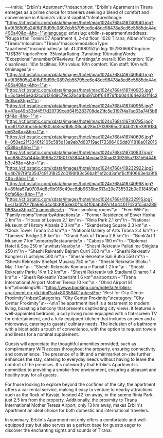 ---\ntitle: "Erblin's Apartment"\ndescription: "Erblin's Apartment in Tirana emerges as a prime choice for travelers seeking a blend of comfort and convenience in Albania's vibrant capital."\nfeaturedImage: "https://cf.bstatic.com/xdata/images/hotel/max1024x768/416740940.jpg?k=9f36505a24f6d19d99c0897eb55795ee6e48dc98478a8cd6e5585dc44d496a40&o=&hp=1"\nlanguage: en\nslug: erblin-s-apartment\naddress: "Rruga Irfan Tomini 57 Apartment 4, 2-nd floor, 1020 Tirana, Albania"\ncity: "Tirana"\nlocation: "Tirana"\naccommodationType: "apartment"\ncoordinates:\n  lat: 41.31980152\n  lng: 19.79366681\nprice: "US$35"\npriceFrom: 35\nstarRating: 3\nrating: 10\nratingWords: "Exceptional"\nnumberOfReviews: 1\nratings:\n  overall: 10\n  location: 10\n  cleanliness: 10\n  facilities: 10\n  value: 10\n  comfort: 10\n  staff: 10\n  wifi: 0\nimages:\n  - "https://cf.bstatic.com/xdata/images/hotel/max1024x768/416740940.jpg?k=9f36505a24f6d19d99c0897eb55795ee6e48dc98478a8cd6e5585dc44d496a40&o=&hp=1"\n  - "https://cf.bstatic.com/xdata/images/hotel/max1024x768/416740905.jpg?k=5c4ae46e3d2cd6124d9c79c52b4a1b697cbff641f76fbb0d4164e2821f4c2150&o=&hp=1"\n  - "https://cf.bstatic.com/xdata/images/hotel/max1024x768/416740955.jpg?k=47ae49b33bf45f7d20739ced64f5283708de21fc5e3197f4a7ac63a74f5b8fd4&o=&hp=1"\n  - "https://cf.bstatic.com/xdata/images/hotel/max1024x768/416740795.jpg?k=58f7b3dbc55dc980cbb5ea1b8c06cab28bd7039865c0f44b026e39f618bde63e&o=&hp=1"\n  - "https://cf.bstatic.com/xdata/images/hotel/max1024x768/416740696.jpg?k=050ec21f3346f2105c585d13a9eb7d60719ac173396406dd011818e012016d58&o=&hp=1"\n  - "https://cf.bstatic.com/xdata/images/hotel/max1024x768/416740837.jpg?k=c98b23a1444c3996a271801753844bf4edaaf30bad209265a7131b6d446b3e45&o=&hp=1"\n  - "https://cf.bstatic.com/xdata/images/hotel/max1024x768/419232922.jpg?k=4b787f9fd35d7491318252c0196f83c56ba1f1ef2cd3afef9cff40663e4a9f94&o=&hp=1"\n  - "https://cf.bstatic.com/xdata/images/hotel/max1024x768/416740968.jpg?k=89fda57a07094d8e9b916c49ec6db9636bd613e20c735532b0c018489a16cfa6&o=&hp=1"\n  - "https://cf.bstatic.com/xdata/images/hotel/max1024x768/419232916.jpg?k=c11a4f7017ba6e554c4b30f53e30f1c34f0bab397c14b44017423fc5da289066&o=&hp=1"\namenities:\n  - "Non-smoking rooms"\n  - "Free WiFi"\n  - "Family rooms"\nnearbyAttractions:\n  - "Former Residence of Enver Hoxha 2 km"\n  - "House of Leaves 2.1 km"\n  - "Rinia Park 2.1 km"\n  - "National Museum of History Albania 2.3 km"\n  - "Skanderbeg Square 2.3 km"\n  - "Clock Tower Tirana 2.4 km"\n  - "National Gallery of Arts Tirana 2.4 km"\n  - "Tanners' Bridge 2.8 km"\n  - "Grand Park of Tirana 2.8 km"\n  - "Bunk'Art 1 Museum 7 km"\nnearbyRestaurants:\n  - "Caboss 150 m"\n  - "Diplomat Hotel & Spa 250 m"\nwhatsNearby:\n  - "Sheshi Rekreativ Pallati me Shigjeta 250 m"\n  - "Sheshi Rekreativ Bajram Curri 300 m"\n  - "Sheshi Rekreativ Kongresi i Lushnjës 500 m"\n  - "Sheshi Rekreativ Sali Butka 550 m"\n  - "Sheshi Rekreativ Shefqet Musaraj 750 m"\n  - "Sheshi Rekreativ Blloku 1 Maji 1 km"\n  - "Sheshi Rekreativ Komuna e Parisit 1.2 km"\n  - "Sheshi Rekreativ Parku 1Km 1.2 km"\n  - "Sheshi Rekreativ tek Stadiumi Dinamo 1.4 km"\n  - "Shesh Rekreativ Yzberisht 1.6 km"\nairports:\n  - "Tirana International Airport Mother Teresa 10 km"\n  - "Ohrid Airport 81 km"\nbookingURL: "https://www.booking.com/hotel/al/erblins-apartment.en-gb.html?aid=8035640"\nbestFor: "Best for City Center Proximity"\nbestCategories: "City Center Proximity"\ncategory: "City Center Proximity"\n---\n\nThe apartment itself is a testament to modern living, boasting a balcony that presents captivating city views. It features a well-appointed bedroom, a cozy living room equipped with a flat-screen TV for entertainment, and a fully equipped kitchen that includes an oven and a microwave, catering to guests' culinary needs. The inclusion of a bathroom with a bidet adds a touch of convenience, with the option to request towels and linens for a nominal supplement.

Guests will appreciate the thoughtful amenities provided, such as complimentary WiFi access throughout the property, ensuring connectivity and convenience. The presence of a lift and a minimarket on-site further enhances the stay, catering to everyday needs without having to leave the comfort of the premises. It's noteworthy that Erblin's Apartment is committed to providing a smoke-free environment, ensuring a pleasant and healthy stay for all guests.

For those looking to explore beyond the confines of the city, the apartment offers a car rental service, making it easy to venture to nearby attractions such as the Rock of Kavaje, located 42 km away, or the serene Rinia Park, just 2.5 km from the property. Additionally, the proximity to Tirana International Mother Teresa Airport, only 13 km away, makes Erblin's Apartment an ideal choice for both domestic and international travelers.

In summary, Erblin's Apartment not only offers a comfortable and well-equipped stay but also serves as a perfect base for guests eager to discover the enchanting sights and sounds of Tirana.